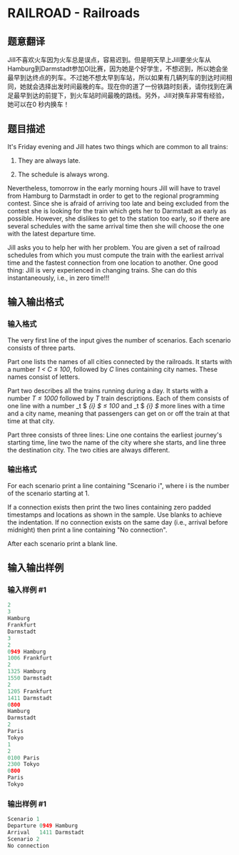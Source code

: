 # RAILROAD - Railroads

## 题意翻译

Jill不喜欢火车因为火车总是误点，容易迟到。但是明天早上Jill要坐火车从Hamburg到Darmstadt参加OI比赛，因为她是个好学生，不想迟到，所以她会坐最早到达终点的列车。不过她不想太早到车站，所以如果有几辆列车的到达时间相同，她就会选择出发时间最晚的车。现在你的道了一份铁路时刻表，请你找到在满足最早到达的前提下，到火车站时间最晚的路线。另外，Jill对换车非常有经验，她可以在$0$ 秒内换车！

## 题目描述

It's Friday evening and Jill hates two things which are common to all trains:

1. They are always late.

2. The schedule is always wrong.

Nevertheless, tomorrow in the early morning hours Jill will have to travel from Hamburg to Darmstadt in order to get to the regional programming contest. Since she is afraid of arriving too late and being excluded from the contest she is looking for the train which gets her to Darmstadt as early as possible. However, she dislikes to get to the station too early, so if there are several schedules with the same arrival time then she will choose the one with the latest departure time.

Jill asks you to help her with her problem. You are given a set of railroad schedules from which you must compute the train with the earliest arrival time and the fastest connection from one location to another. One good thing: Jill is very experienced in changing trains. She can do this instantaneously, i.e., in zero time!!!

## 输入输出格式

### 输入格式

The very first line of the input gives the number of scenarios. Each scenario consists of three parts.

Part one lists the names of all cities connected by the railroads. It starts with a number _1 < C ≤ 100_, followed by _C_ lines containing city names. These names consist of letters.

Part two describes all the trains running during a day. It starts with a number _T ≤ 1000_ followed by _T_ train descriptions. Each of them consists of one line with a number _t $ _{i} $ ≤ 100_ and _t $ _{i} $_ more lines with a time and a city name, meaning that passengers can get on or off the train at that time at that city.

Part three consists of three lines: Line one contains the earliest journey's starting time, line two the name of the city where she starts, and line three the destination city. The two cities are always different.

### 输出格式

For each scenario print a line containing "Scenario i", where i is the number of the scenario starting at 1.

If a connection exists then print the two lines containing zero padded timestamps and locations as shown in the sample. Use blanks to achieve the indentation. If no connection exists on the same day (i.e., arrival before midnight) then print a line containing "No connection".

After each scenario print a blank line.

## 输入输出样例

### 输入样例 #1

```cpp
2
3
Hamburg
Frankfurt
Darmstadt
3
2
0949 Hamburg
1006 Frankfurt
2
1325 Hamburg
1550 Darmstadt
2
1205 Frankfurt
1411 Darmstadt
0800
Hamburg
Darmstadt
2
Paris
Tokyo
1
2
0100 Paris
2300 Tokyo
0800
Paris
Tokyo
```


### 输出样例 #1

```cpp
Scenario 1
Departure 0949 Hamburg
Arrival   1411 Darmstadt
Scenario 2
No connection
```


